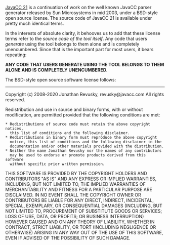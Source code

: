 [JavaCC 21](https://javacc.com/) is a continuation of work on the well known JavaCC parser generator released by Sun Microsystems in mid 2003, under a BSD-style open source license. The source code of JavaCC 21 is available under pretty much identical terms. 

In the interests of absolute clarity, it behooves us to add that these license terms refer to the *source code of the tool itself*. Any code that users *generate* using the tool belongs to them alone and is completely unencumbered. Since that is the important part for most users, it bears repeating:

**ANY CODE THAT USERS GENERATE USING THE TOOL BELONGS TO THEM ALONE AND IS COMPLETELY UNENCUMBERED.**

The BSD-style open source software license follows:
<HR>
Copyright (c) 2008-2020 Jonathan Revusky, revusky@javacc.com
All rights reserved.

Redistribution and use in source and binary forms, with or without
modification, are permitted provided that the following conditions are met:

    * Redistributions of source code must retain the above copyright notices,
      this list of conditions and the following disclaimer.
    * Redistributions in binary form must reproduce the above copyright
      notice, this list of conditions and the following disclaimer in the
      documentation and/or other materials provided with the distribution.
    * Neither the name Jonathan Revusky nor the names of any contributors 
      may be used to endorse or promote products derived from this software 
      without specific prior written permission.
 
THIS SOFTWARE IS PROVIDED BY THE COPYRIGHT HOLDERS AND CONTRIBUTORS "AS IS"
AND ANY EXPRESS OR IMPLIED WARRANTIES, INCLUDING, BUT NOT LIMITED TO, THE
IMPLIED WARRANTIES OF MERCHANTABILITY AND FITNESS FOR A PARTICULAR PURPOSE
ARE DISCLAIMED. IN NO EVENT SHALL THE COPYRIGHT OWNER OR CONTRIBUTORS BE
LIABLE FOR ANY DIRECT, INDIRECT, INCIDENTAL, SPECIAL, EXEMPLARY, OR
CONSEQUENTIAL DAMAGES (INCLUDING, BUT NOT LIMITED TO, PROCUREMENT OF
SUBSTITUTE GOODS OR SERVICES; LOSS OF USE, DATA, OR PROFITS; OR BUSINESS
INTERRUPTION) HOWEVER CAUSED AND ON ANY THEORY OF LIABILITY, WHETHER IN
CONTRACT, STRICT LIABILITY, OR TORT (INCLUDING NEGLIGENCE OR OTHERWISE)
ARISING IN ANY WAY OUT OF THE USE OF THIS SOFTWARE, EVEN IF ADVISED OF
THE POSSIBILITY OF SUCH DAMAGE.



